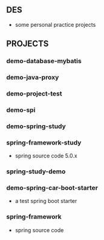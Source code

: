 ## DES
- some personal practice projects 

## PROJECTS

### demo-database-mybatis

### demo-java-proxy

### demo-project-test

### demo-spi

### demo-spring-study

### spring-framework-study
- spring source code 5.0.x

### spring-study-demo

### demo-spring-car-boot-starter
- a test spring boot starter

### spring-framework
- spring source code
